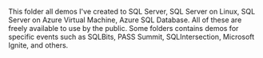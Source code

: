 This folder all demos I've created to SQL Server, SQL Server on Linux, SQL Server on Azure Virtual Machine, Azure SQL Database. All of these are freely available to use by the public. Some folders contains demos for specific events such as SQLBits, PASS Summit, SQLIntersection, Microsoft Ignite, and others.